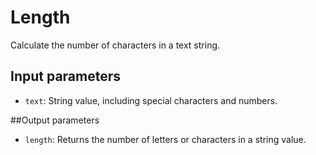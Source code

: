 # Length

Calculate the number of characters in a text string.

## Input parameters

- `text`: String value, including special characters and numbers.

##Output parameters

- `length`: Returns the number of letters or characters in a string value.
